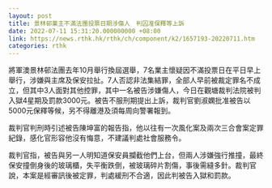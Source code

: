 ```yaml
---
layout: post
title: 景林邨業主不滿法團投票日期涉傷人　判囚准保釋等上訴
date: 2022-07-11 15:31:20.000000000 +08:00
link: https://news.rthk.hk/rthk/ch/component/k2/1657193-20220711.htm
categories: rthk
---
```


將軍澳景林邨法團去年10月舉行換屆選舉，7名業主懷疑因不滿投票日在平日早上舉行，涉嫌與主席及保安拉扯。7人否認非法集結罪，全部人早前被裁定罪名不成立，但其中3人面對其他控罪，其中一名被告涉嫌傷人，今日在觀塘裁判法院被判入獄4星期及罰款3000元。被告不服刑期提出上訴，裁判官劉淑嫻批准被告以5000元保釋等候，另不得離港及須每周向警署報到。

裁判官判刑時引述被告陳坤富的報告指，他以往有一次風化案及兩次三合會案定罪紀錄，感化官形容他沒有悔意，不建議判處社會服務令。

裁判官指，被告與另一人明知道保安員攔截他們上台，但兩人涉嫌強行推撞，最終保安撞倒身後的玻璃櫃，失平衡跌倒，被玻璃碎片割傷，事後需縫多針。裁判官說，本案是經審訊後被定罪，判處緩刑不合適，因此判被告入獄和罰款。
